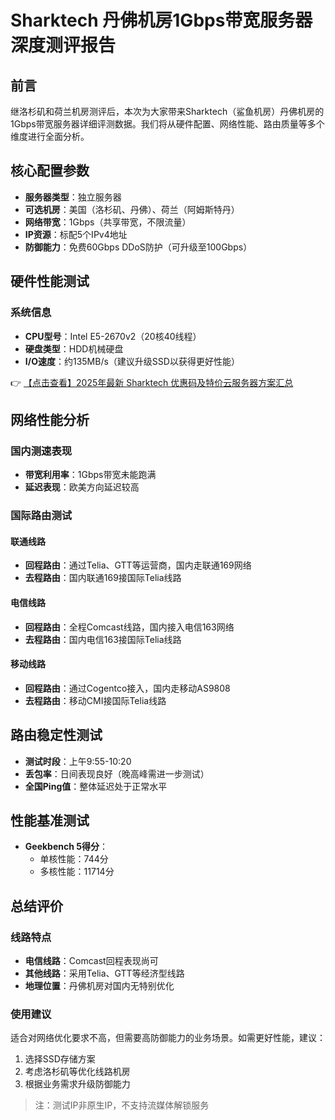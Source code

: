 # Sharktech 丹佛机房1Gbps带宽服务器深度测评报告

## 前言
继洛杉矶和荷兰机房测评后，本次为大家带来Sharktech（鲨鱼机房）丹佛机房的1Gbps带宽服务器详细评测数据。我们将从硬件配置、网络性能、路由质量等多个维度进行全面分析。

## 核心配置参数
- **服务器类型**：独立服务器
- **可选机房**：美国（洛杉矶、丹佛）、荷兰（阿姆斯特丹）
- **网络带宽**：1Gbps（共享带宽，不限流量）
- **IP资源**：标配5个IPv4地址
- **防御能力**：免费60Gbps DDoS防护（可升级至100Gbps）

## 硬件性能测试
### 系统信息
- **CPU型号**：Intel E5-2670v2（20核40线程）
- **硬盘类型**：HDD机械硬盘
- **I/O速度**：约135MB/s（建议升级SSD以获得更好性能）

👉 [【点击查看】2025年最新 Sharktech 优惠码及特价云服务器方案汇总](https://bit.ly/Sharktech)

## 网络性能分析
### 国内测速表现
- **带宽利用率**：1Gbps带宽未能跑满
- **延迟表现**：欧美方向延迟较高

### 国际路由测试
#### 联通线路
- **回程路由**：通过Telia、GTT等运营商，国内走联通169网络
- **去程路由**：国内联通169接国际Telia线路

#### 电信线路
- **回程路由**：全程Comcast线路，国内接入电信163网络
- **去程路由**：国内电信163接国际Telia线路

#### 移动线路
- **回程路由**：通过Cogentco接入，国内走移动AS9808
- **去程路由**：移动CMI接国际Telia线路

## 路由稳定性测试
- **测试时段**：上午9:55-10:20
- **丢包率**：日间表现良好（晚高峰需进一步测试）
- **全国Ping值**：整体延迟处于正常水平

## 性能基准测试
- **Geekbench 5得分**：
  - 单核性能：744分
  - 多核性能：11714分

## 总结评价
### 线路特点
- **电信线路**：Comcast回程表现尚可
- **其他线路**：采用Telia、GTT等经济型线路
- **地理位置**：丹佛机房对国内无特别优化

### 使用建议
适合对网络优化要求不高，但需要高防御能力的业务场景。如需更好性能，建议：
1. 选择SSD存储方案
2. 考虑洛杉矶等优化线路机房
3. 根据业务需求升级防御能力

> 注：测试IP非原生IP，不支持流媒体解锁服务